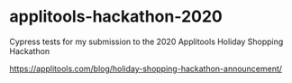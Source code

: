 # applitools-hackathon-2020

Cypress tests for my submission to the 2020 Applitools Holiday Shopping Hackathon

https://applitools.com/blog/holiday-shopping-hackathon-announcement/
